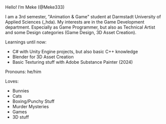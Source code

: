 Hello! I’m Meke (@Meke333)

I am a 3rd semester, "Animation & Game" student at Darmstadt University of Applied Sciences (_hda).
My interests are in the Game Development department. Especially as Game Programmer, but also as Technical Artist and some Design categories (Game Design, 3D Asset Creation).


Learnings until now: 
- C# with Unity Engine projects, but also basic C++ knowledge
- Blender for 3D Asset Creation
- Basic Texturing stuff with Adobe Substance Painter (2024)


Pronouns: he/him


Loves: 
- Bunnies
- Cats
- Boxing/Punchy Stuff
- Murder Mysteries
- Games
- 3D stuff
